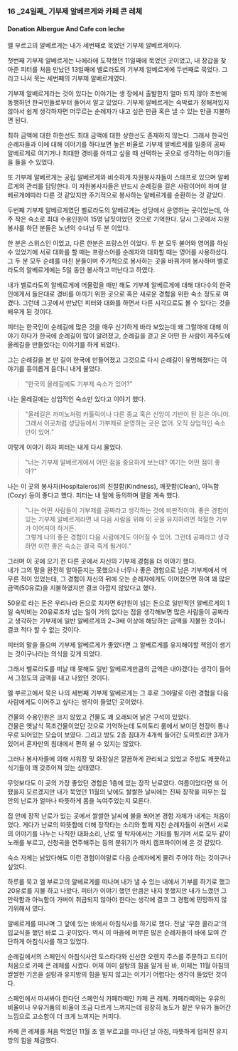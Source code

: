 ### 16 _24일째\_ 기부제 알베르게와 카페 콘 레체
#### Donation Albergue And Cafe con leche

엘 부르고의 알베르게는 내가 세번째로 묵었던 기부제 알베르게이다.

첫번째 기부제 알베르게는 나에라에 도착했던 11일째에 묵었던 곳이었고,
내 장갑을 찾아준 피터를 처음 만났던 13일째에 
벨로라도의 기부제 알베르게에 두번째로 묵었다.
그리고 나서 묵는 세번째의 기부제 알베르게였다.

기부제 알베르게라는 것이 있다는 이야기는 생 장에서 출발한지 얼마 되지 않아 
초반에 동행하던 한국인들로부터 들어서 알고 있었다.
기부제 알베르게는 숙박료가 정해져있지 않아서 
쉽게 생각하자면 머무르는 순례자가 내고 싶은 만큼 혹은 
낼 수 있는 만큼 지불하면 된다.

최하 금액에 대한 하한선도 최대 금액에 대한 상한선도 존재하지 않는다.
그래서 한국인 순례자들과 이에 대해 이야기를 하다보면 
높은 비율로 기부제 알베르게를 일종의 공짜 알베르게로 여기거나 
최대한 경비를 아끼고 싶을 때 선택하는 곳으로 생각하는 이야기들을 들을 수 있었다.

또 기부제 알베르게는 공립 알베르게와 비슷하게 
자원봉사자들이 스태프로 있으며 알베르게의 관리를 담당한다. 
이 자원봉사자들은 반드시 순례길을 걸은 사람이어야 하며 
알베르게에따라 다른 것 같았지만 주기적으로 봉사하는 알베르게를 순환하는 것 같았다.

두번째 기부제 알베르게였던 벨로라도의 알베르게는 
성당에서 운영하는 곳이었는데, 아주 작은 숙소로 최대 수용인원이 
15명 남짓이었던 것으로 기억한다.
당시 그곳에서 자원봉사를 하던 분들은 노년의 수녀님 두 분 이었다.

한 분은 스위스인 이었고, 다른 한분은 프랑스인 이었다.
두 분 모두 불어와 영어를 하실 수 있었기에 
서로 대화를 할 때는 프랑스어를 순례자와 대화할 때는 영어를 사용하셨다.
그 두 분 모두 순례를 마친 분들이며 
주기적으로 봉사하는 곳을 바꿔가며 봉사하며 
벨로라도의 알베르게에는 5일 동안 봉사하고 떠난다고 하였다.

내가 벨로라도의 알베르게에 머물렀을 때만 해도 기부제 알베르게에 대해
대다수의 한국인에게서 들은대로 경비를 아끼기 위한 곳으로 
혹은 새로운 경험을 위한 숙소 정도로 여겼다.
그런데 그곳에서 만났던 피터와 대화를 하면서 다른 시각으로도 볼 수 있다는 것을 배우게 된 것이다.

피터는 한국인이 순례길에 많은 것을 매우 신기하게 바라 보았는데
왜 그럴까에 대해 이야기 하다가 한국에 순례길이 많이 알려졌고,
순례길을 걷고 온 어떤 한 사람이 제주도에 올레길을 만들었다는 이야기를 하게 되었다.

그는 순례길을 본 딴 길이 한국에 만들어졌고 
그것으로 다시 순례길이 유명해졌다는 이야기를 흥미롭게 듣더니 내게 물었다.

> "한국의 올레길에도 기부제 숙소가 있어?"

나는 올레길에는 상업적인 숙소만 있다고 이야기 했다.

> "올레길은 까미노처럼 카톨릭이나 다른 종교 혹은 신앙이 기반이 된 길은 아니야.
>  그래서 이곳처럼 성당등에서 기부제로 운영하는 곳은 없어.
>  오직 상업적인 숙소만이 있어."

이렇게 이야기 하자 피터는 내게 다시 물었다.

> "너는 기부제 알베르게에서 어떤 점을 중요하게 보는데? 여기는 어떤 점이 좋아?"

나는 이 곳의 봉사자(Hospitaleros)의 친절함(Kindness), 깨끗함(Clean), 아늑함(Cozy)
등이 좋다고 했다. 피터는 내 말에 동의하며 말을 계속 했다.

> "나는 어떤 사람들이 기부제를 공짜라고 생각하는 것에 비판적이야.
>  좋은 경험이 있는 기부제 알베르게라면 내 다음 사람을 위해
>  이 곳을 유지하려면 적절한 기부가 이어져야 하거든.  
>  그렇게 나의 좋은 경험이 다음 사람에게도 이어질 수 있어.
>  그런데 공짜라고 생각하면 이런 좋은 숙소는 결국 죽게 될거야."

그러며 이 곳에 오기 전 다른 곳에서 자신의 기부제 경험을 더 이야기 했다.  
내가 그의 말을 완전히 알아듣지는 못했으나 너무나 좋은 경험으로 남은 
기부제에서 머무른 적이 있었는데, 그 경험이 자신의 뒤에 오는 
순례자에게도 이어졌으면 하여 꽤 많은 금액(50유로)을 지불하였지만 
결코 아깝지 않았다고 했다.

50유로 라는 돈은 우리나라 돈으로 치자면 6만원이 넘는 돈으로
일반적인 알베르게의 1일 숙박비는 20유로조차 넘는 일이 거의 없다는 점을 생각해보면
많은 사람들이 공짜라고 생각하는 기부제에 일반 알베르게의 2~3배 이상에 해당하는 
금액을 지불한 것이니 결코 적다 할 수 없는 것이다.

피터의 말을 들으며 기부제 알베르게가 좋았다면
그 알베르게를 유지해야할 책임이 생기는 것이구나라는 의식을 갖게 되었다.

그래서 벨로라도를 떠날 때 못해도 일반 알베르게만큼의 금액은 내야겠다는 
생각이 들어서 그정도의 금액을 내고 나왔던 것이다.

엘 부르고에서 묵은 나의 세번째 기부제 알베르게는
그 후로 그야말로 이런 경험을 다음 사람에게도 이어주고 싶다는 생각이 들었던 곳이었다.

건물의 수용인원은 크지 않았고 건물도 꽤 오래되어 낡은 구석이 있었다.  
건물은 옛날식 목조건물이었던 것으로 기억하는데 도미토리 룸에서 보이던 천장이 
통나무로 되어있는 모습이 보였다.
그리고 방도 2층 침대가 4개씩 들어간 도미토리만 3개가 있어서 혼자만의 침대에서
편히 쉴 수 있지는 않았다.

그러나 봉사자들에 의해 샤워장 및 화장실은 깔끔하게 관리되고 있었고 
주방도 깨끗하고 식기들이 꽤 갖추어져 있는 상태였다.

무엇보다도 이 곳의 가장 좋았던 경험은 1층에 있는 장작 난로였다.
여름이었다면 또 어땠을지 모르겠지만 내가 묵었던 11월의 낮에도 쌀쌀한 날씨에는
진짜 장작을 피우는 집 안의 난로가 얼마나 따뜻하게 몸을 녹여주었는지 모른다.

집 안에 장작 난로가 있는 곳에서 쌀쌀한 날씨에 불을 쬐어본 경험 자체가
내게는 처음이었다. 게다가 난로의 따뜻함에 더해 장작타는 소리와 함께
지친 순례자들이 쉬면서 서로의 이야기를 나누는 나직한 대화소리,
난로 옆 탁자에서는 기타를 튕기며 서로 모두 같이 노래를 부르고, 
신청곡을 연주해주는 등의 분위기가 마치 캠프파이어에 온 것 같았다.

숙소 자체는 낡았다해도 이런 경험이야말로 
다음 순례자에게 물려 주어야 하는 것이구나 싶었다.

하루를 묵고 엘 부르고의 알베르게를 떠나며 내가 낼 수 있는 내에서 기부를 하기로 했고
20유로를 지불 하고 나왔다. 
피터가 이야기 했던 만큼은 내지 못했지만 내가 느꼈던 그 안락함과 아늑함이 
가벼이 취급되지 않아야 한다는 생각에 결코 그 경험에 민망하지 않기위해서 였다.

알베르게를 떠나며 그 앞에 있는 바에서 아침식사를 하기로 했다.
전날 '무한 콜라교'의 입교식을 했던 바로 그 곳이었다.
역시 이 마을에 머무른 많은 순례자들이 바에 모여 간단하게 아침식사를 하고 있었다.

순례길에서의 스페인식 아침식사인 
토스타다와 신선한 오렌지 주스를 주문하고 드디어 처음으로 카페 콘 레체를 시켰다.
어제 이미 설탕의 힘을 알게 된 바, 이제는 11월 아침의 쌀쌀한 기온을 
설탕과 유지방의 힘을 빌지 않고는 이기기 어렵다는 생각이 들었던 것이다.

스페인에서 마셔봐야 한다던 스페인식 카페라떼인 카페 콘 레체.
카페라떼와는 우유의 비율이나 우유거품의 비율이 조금 다르게 느껴지는데
굉장히 농도가 짙은 우유가 들어간 느낌으로 고소함이 더 크게 느껴지는 커피다.

카페 콘 레체를 처음 먹었던 11월 초 엘 부르고를 떠나던 날 아침,
따뜻하게 덥혀진 유지방의 힘을 체감했다.